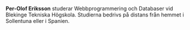 <p><strong>Per-Olof Eriksson</strong> studerar Webbprogrammering och Databaser vid Blekinge Tekniska Högskola. Studierna bedrivs på distans från hemmet i Sollentuna eller i Spanien.</p>

